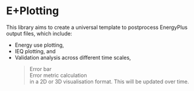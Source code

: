 # E+Plotting
This library aims to create a universal template to postprocess EnergyPlus output files, which include:
* Energy use plotting,
* IEQ plotting, and
* Validation analysis across different time scales,
  > Error bar <br>
  > Error metric calculation <br>
in a 2D or 3D visualisation format.
This will be updated over time.
